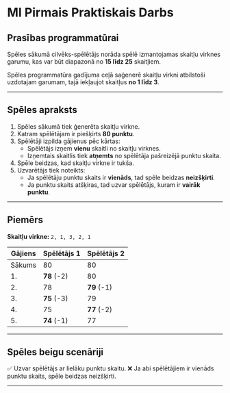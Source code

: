 # MI Pirmais Praktiskais Darbs

## Prasības programmatūrai

Spēles sākumā cilvēks-spēlētājs norāda spēlē izmantojamas skaitļu virknes garumu, kas var būt diapazonā no **15 līdz 25** skaitļiem.

Spēles programmatūra gadījuma ceļā saģenerē skaitļu virkni atbilstoši uzdotajam garumam, tajā iekļaujot skaitļus **no 1 līdz 3**.

---

## Spēles apraksts

1. Spēles sākumā tiek ģenerēta skaitļu virkne.
2. Katram spēlētājam ir piešķirts **80 punktu**.
3. Spēlētāji izpilda gājienus pēc kārtas:
   - Spēlētājs izņem **vienu** skaitli no skaitļu virknes.
   - Izņemtais skaitlis tiek **atņemts** no spēlētāja pašreizējā punktu skaita.
4. Spēle beidzas, kad skaitļu virkne ir tukša.
5. Uzvarētājs tiek noteikts:
   - Ja spēlētāju punktu skaits ir **vienāds**, tad spēle beidzas **neizšķirti**.
   - Ja punktu skaits atšķiras, tad uzvar spēlētājs, kuram ir **vairāk punktu**.

---

## Piemērs

**Skaitļu virkne:** `2, 1, 3, 2, 1`

| Gājiens | Spēlētājs 1 | Spēlētājs 2 |
| ------- | ----------- | ----------- |
| Sākums  | 80          | 80          |
| 1.      | **78** (-2) | 80          |
| 2.      | 78          | **79** (-1) |
| 3.      | **75** (-3) | 79          |
| 4.      | 75          | **77** (-2) |
| 5.      | **74** (-1) | 77          |

---

## Spēles beigu scenāriji

✅ Uzvar spēlētājs ar lielāku punktu skaitu.
❌ Ja abi spēlētājiem ir vienāds punktu skaits, spēle beidzas neizšķirti.

---



